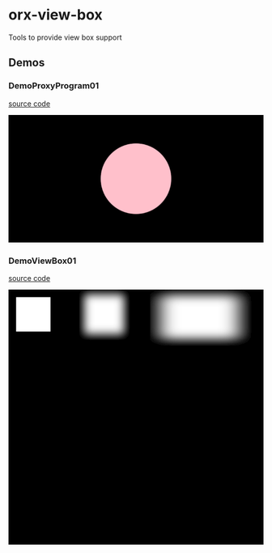 # orx-view-box

Tools to provide view box support

<!-- __demos__ -->
## Demos
### DemoProxyProgram01
[source code](src/demo/kotlin/DemoProxyProgram01.kt)

![DemoProxyProgram01Kt](https://raw.githubusercontent.com/openrndr/orx/media/orx-view-box/images/DemoProxyProgram01Kt.png)

### DemoViewBox01
[source code](src/demo/kotlin/DemoViewBox01.kt)

![DemoViewBox01Kt](https://raw.githubusercontent.com/openrndr/orx/media/orx-view-box/images/DemoViewBox01Kt.png)
